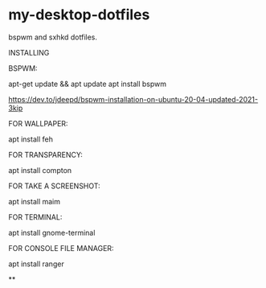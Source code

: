 # my-desktop-dotfiles
bspwm and sxhkd dotfiles.

INSTALLING

BSPWM:

apt-get update && apt update
apt install bspwm 

https://dev.to/jdeepd/bspwm-installation-on-ubuntu-20-04-updated-2021-3kip

FOR WALLPAPER:

apt install feh

FOR TRANSPARENCY:

apt install compton

FOR TAKE A SCREENSHOT:

apt install maim

FOR TERMINAL:

apt install gnome-terminal

FOR CONSOLE FILE MANAGER:

apt install ranger

**




